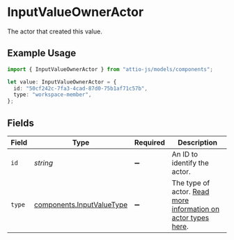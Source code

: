 # InputValueOwnerActor

The actor that created this value.

## Example Usage

```typescript
import { InputValueOwnerActor } from "attio-js/models/components";

let value: InputValueOwnerActor = {
  id: "50cf242c-7fa3-4cad-87d0-75b1af71c57b",
  type: "workspace-member",
};
```

## Fields

| Field                                                                         | Type                                                                          | Required                                                                      | Description                                                                   |
| ----------------------------------------------------------------------------- | ----------------------------------------------------------------------------- | ----------------------------------------------------------------------------- | ----------------------------------------------------------------------------- |
| `id`                                                                          | *string*                                                                      | :heavy_minus_sign:                                                            | An ID to identify the actor.                                                  |
| `type`                                                                        | [components.InputValueType](../../models/components/inputvaluetype.md)        | :heavy_minus_sign:                                                            | The type of actor. [Read more information on actor types here](/docs/actors). |